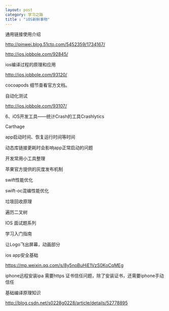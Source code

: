 ```yaml
---
layout: post
category: 学习之路
title : "iOS新鲜事物"
---
```




 通用链接使用介绍

http://pinwei.blog.51cto.com/5452359/1734167/

http://ios.jobbole.com/92845/





ios编译过程的原理和应用

http://ios.jobbole.com/93120/



cocoapods 细节查看官方文档。



自动化测试

http://ios.jobbole.com/93107/







6、iOS开发工具——统计Crash的工具Crashlytics



Carthage





app启动时间、恢复运行时间等时间



动态库链接更耗时会影响app正常启动的问题 





开发常用小工具整理



苹果官方提供的灰度发布机制



swift性能优化

swift-oc混编性能优化

垃圾回收原理

遍历二叉树

IOS 面试题系列

学习入门指南



让Logo飞出屏幕，动画部分



ios app安全基础





https://mp.weixin.qq.com/s/8y5noBuHiE1VzS0KoCqMEg



iphone远程安装ipa 需要https 证书信任问题，除了安装证书，还需要iphone手动信任



基础编译原理知识



http://blog.csdn.net/s0228g0228/article/details/52778895




